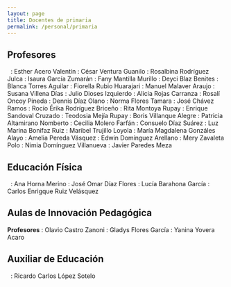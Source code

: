 ```yaml
---
layout: page
title: Docentes de primaria
permalink: /personal/primaria
---
```


## Profesores

&nbsp;
: Esther Acero Valentín
: César Ventura Guanilo
: Rosalbina Rodríguez Julca
: Isaura García Zumarán
: Fany Mantilla Murillo
: Deyci Blaz Benites
: Blanca Torres Aguilar
: Fiorella Rubio Huarajari
: Manuel Malaver Araujo
: Susana Villena Días
: Julio Dioses Izquierdo
: Alicia Rojas Carranza
: Rosalí Oncoy Pineda
: Dennis Díaz Olano
: Norma Flores Tamara
: José Chávez Ramos
: Rocío Érika Rodríguez Briceño
: Rita Montoya Rupay
: Enrique Sandoval Cruzado
: Teodosia Mejía Rupay
: Boris Villanque Alegre
: Patricia Altamirano Nomberto
: Cecilia Molero Farfán
: Consuelo Díaz Suárez
: Luz Marina Bonifaz Ruiz
: Maribel Trujillo Loyola
: María Magdalena Gonzáles Alayo
: Amelia Pereda Vásquez
: Edwin Domínguez Arellano
: Mery Zavaleta Polo
: Nimia Domínguez Villanueva
: Javier Paredes Meza

## Educación Física

&nbsp;
: Ana Horna Merino
: José Omar Díaz Flores
: Lucía Barahona García
: Carlos Enrigque Ruiz Velásquez

## Aulas de Innovación Pedagógica

**Profesores**
: Olavio Castro Zanoni
: Gladys Flores García
: Yanina Yovera Acaro

## Auxiliar de Educación

&nbsp;
: Ricardo Carlos López Sotelo
